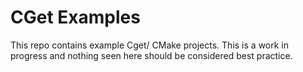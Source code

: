 # CGet Examples

This repo contains example Cget/ CMake projects. This is a work in progress and nothing seen here should be considered best practice.
